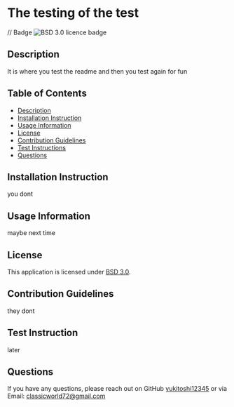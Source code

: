 # The testing of the test
  
  // Badge
  ![BSD 3.0 licence badge](https://img.shields.io/badge/License-BSD_3.0-orange.svg)

  ## Description
  It is where you test the readme and then you test again for fun

  ## Table of Contents
  
  - [Description](#description)
  - [Installation Instruction](#installation-instruction)
  - [Usage Information](#usage-information)
  - [License](#license)
  - [Contribution Guidelines](#contribution-guidelines)
  - [Test Instructions](#test-instructions)
  - [Questions](#questions)

  ## Installation Instruction
  you dont 

  ## Usage Information
  maybe next time

  ## License
  This application is licensed under [BSD 3.0](https://opensource.org/license/bsd-3-clause/).

  ## Contribution Guidelines
  they dont

  ## Test Instruction
  later

  ## Questions
  If you have any questions, please reach out on GitHub
  [yukitoshi12345](https://github.com/yukitoshi12345)
  or via Email:
  classicworld72@gmail.com
